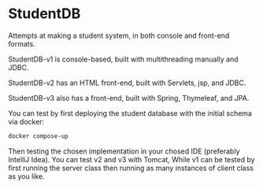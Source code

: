 # StudentDB
Attempts at making a student system, in both console and front-end formats.

StudentDB-v1 is console-based, built with multithreading manually and JDBC.

StudentDB-v2 has an HTML front-end, built with Servlets, jsp, and JDBC.

StudentDB-v3 also has a front-end, built with Spring, Thymeleaf, and JPA.

You can test by first deploying the student database with the initial schema via docker:

```bash
docker compose-up
```

Then testing the chosen implementation in your chosed IDE (preferably IntelliJ Idea). You can test v2 and v3 with Tomcat, While v1 can be tested by first running the server class then running as many instances of client class as you like.
